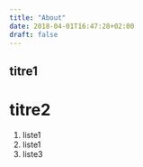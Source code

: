 ```yaml
---
title: "About"
date: 2018-04-01T16:47:28+02:00
draft: false
---
```


## titre1 ##

# titre2 #

1. liste1
2. liste1
3. liste3
